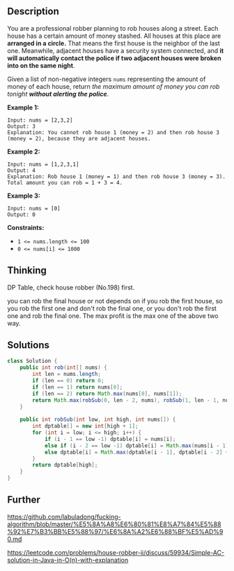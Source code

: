 ## Description

You are a professional robber planning to rob houses along a street. Each house has a certain amount of money stashed. All houses at this place are **arranged in a circle.** That means the first house is the neighbor of the last one. Meanwhile, adjacent houses have a security system connected, and **it will automatically contact the police if two adjacent houses were broken into on the same night**.

Given a list of non-negative integers `nums` representing the amount of money of each house, return *the maximum amount of money you can rob tonight **without alerting the police***.

 

**Example 1:**

```
Input: nums = [2,3,2]
Output: 3
Explanation: You cannot rob house 1 (money = 2) and then rob house 3 (money = 2), because they are adjacent houses.
```

**Example 2:**

```
Input: nums = [1,2,3,1]
Output: 4
Explanation: Rob house 1 (money = 1) and then rob house 3 (money = 3).
Total amount you can rob = 1 + 3 = 4.
```

**Example 3:**

```
Input: nums = [0]
Output: 0
```

 

**Constraints:**

- `1 <= nums.length <= 100`
- `0 <= nums[i] <= 1000`

## Thinking

DP Table, check house robber (No.198) first.

you can rob the final house or not depends on if you rob the first house, so you rob the first one and don't rob the final one, or you don't rob the first one and rob the final one. The max profit is the max one of the above two way.

## Solutions

~~~java
class Solution {
    public int rob(int[] nums) {
        int len = nums.length;
        if (len == 0) return 0;
        if (len == 1) return nums[0];
        if (len == 2) return Math.max(nums[0], nums[1]);
        return Math.max(robSub(0, len - 2, nums), robSub(1, len - 1, nums));    
    }
    
    public int robSub(int low, int high, int nums[]) {
        int dptable[] = new int[high + 1];
        for (int i = low; i <= high; i++) {
            if (i - 1 == low -1) dptable[i] = nums[i];
            else if (i - 2 == low -1) dptable[i] = Math.max(nums[i - 1], nums[i]);
            else dptable[i] = Math.max(dptable[i - 1], dptable[i - 2] + nums[i]);
        }
        return dptable[high];
    }
}
~~~



## Further

https://github.com/labuladong/fucking-algorithm/blob/master/%E5%8A%A8%E6%80%81%E8%A7%84%E5%88%92%E7%B3%BB%E5%88%97/%E6%8A%A2%E6%88%BF%E5%AD%90.md

https://leetcode.com/problems/house-robber-ii/discuss/59934/Simple-AC-solution-in-Java-in-O(n)-with-explanation